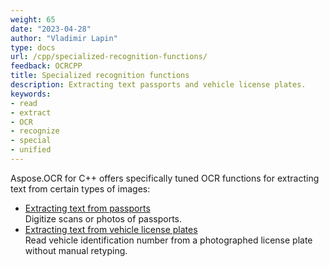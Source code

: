 ```yaml
---
weight: 65
date: "2023-04-28"
author: "Vladimir Lapin"
type: docs
url: /cpp/specialized-recognition-functions/
feedback: OCRCPP
title: Specialized recognition functions
description: Extracting text passports and vehicle license plates.
keywords:
- read
- extract
- OCR
- recognize
- special
- unified
---
```


Aspose.OCR for C++ offers specifically tuned OCR functions for extracting text from certain types of images:

- [Extracting text from passports](/ocr/cpp/passport-recognition/)  
  Digitize scans or photos of passports.
- [Extracting text from vehicle license plates](/ocr/cpp/vehicle-id-recognition/)  
  Read vehicle identification number from a photographed license plate without manual retyping.
